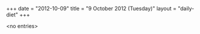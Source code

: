 +++
date = "2012-10-09"
title = "9 October 2012 (Tuesday)"
layout = "daily-diet"
+++

<p>&lt;no entries&gt;</p>